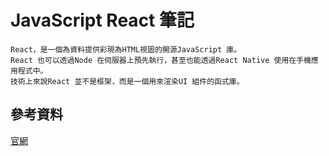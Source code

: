# JavaScript React 筆記

```
React，是一個為資料提供彩現為HTML視圖的開源JavaScript 庫。
React 也可以透過Node 在伺服器上預先執行，甚至也能透過React Native 使用在手機應用程式中。
技術上來說React 並不是框架，而是一個用來渲染UI 組件的函式庫。
```

## 參考資料

[官網](https://zh-hant.reactjs.org/)
